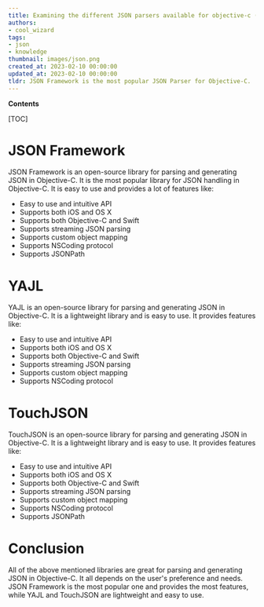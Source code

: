 ```yaml
---
title: Examining the different JSON parsers available for objective-c (json framework, yajl, touchjson, etc)
authors:
- cool_wizard
tags:
- json
- knowledge
thumbnail: images/json.png
created_at: 2023-02-10 00:00:00
updated_at: 2023-02-10 00:00:00
tldr: JSON Framework is the most popular JSON Parser for Objective-C.
---
```


**Contents**

[TOC]

# JSON Framework
JSON Framework is an open-source library for parsing and generating JSON in Objective-C. It is the most popular library for JSON handling in Objective-C. It is easy to use and provides a lot of features like:

* Easy to use and intuitive API
* Supports both iOS and OS X
* Supports both Objective-C and Swift
* Supports streaming JSON parsing
* Supports custom object mapping
* Supports NSCoding protocol
* Supports JSONPath

# YAJL
YAJL is an open-source library for parsing and generating JSON in Objective-C. It is a lightweight library and is easy to use. It provides features like:

* Easy to use and intuitive API
* Supports both iOS and OS X
* Supports both Objective-C and Swift
* Supports streaming JSON parsing
* Supports custom object mapping
* Supports NSCoding protocol

# TouchJSON
TouchJSON is an open-source library for parsing and generating JSON in Objective-C. It is a lightweight library and is easy to use. It provides features like:

* Easy to use and intuitive API
* Supports both iOS and OS X
* Supports both Objective-C and Swift
* Supports streaming JSON parsing
* Supports custom object mapping
* Supports NSCoding protocol
* Supports JSONPath

# Conclusion
All of the above mentioned libraries are great for parsing and generating JSON in Objective-C. It all depends on the user's preference and needs. JSON Framework is the most popular one and provides the most features, while YAJL and TouchJSON are lightweight and easy to use.
